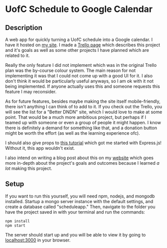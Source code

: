 # UofC Schedule to Google Calendar

## Description

A web app for quickly turning a UofC schedule into a Google calendar. I have it hosted on [my site](http://schedule.blakemealey.ca). I made a [Trello page](https://trello.com/b/uSXlQs6L/uofc-course-planning-tools) which describes this project and it's goals as well as some other projects I have planned which are related to it.

Really the only feature I did not implement which was in the original Trello plan was the by-course colour system. The main reason for not implementing it was that I could not come up with a good UI for it. I also don't think it would be particularly useful anyways, so I am ok with it not being implemented. If anyone actually uses this and someone requests this feature I may reconsider.

As for future features, besides maybe making the site itself mobile-friendly, there isn't anything I can think of to add to it. If you check out the Trello, you will see the list for a "Better DNDN" site, which I would love to make at some point. That would be a much more ambitious project, but perhaps if I teamed up with someone or even a group of people it might happen. I know there is definitely a demand for something like that, and a donation button might be worth the effort (as well as the learning experience ofc).

I should also give props to [this tutorial](http://cwbuecheler.com/web/tutorials/2013/node-express-mongo/) which got me started with Express.js! Without it, this app wouldn't exist.

I also intend on writing a blog post about this on my [website](http://blakemealey.ca) which goes more in-depth about the project's goals and outcomes because I learned _a lot_ making this project.

## Setup

If you want to run this yourself, you will need npm, nodejs, and mongodb installed. Startup a mongo server instance with the default settings, and create a database called "scheduleapp." Then, navigate to the folder you have the project saved in with your terminal and run the commands:

	npm install
	npm start

The server should start up and you will be able to view it by going to [localhost:3000](http://localhost:3000) in your browser.